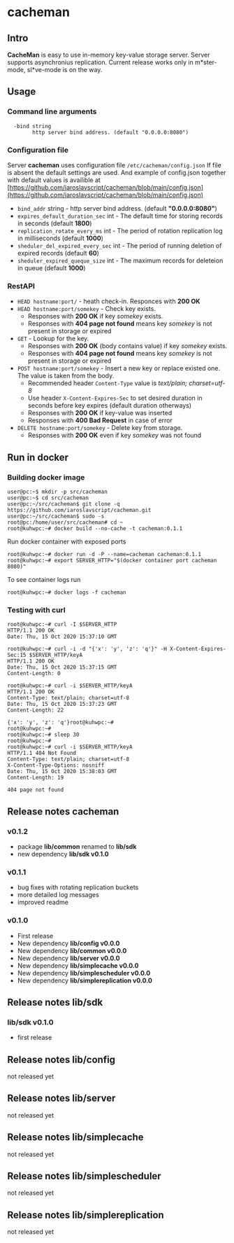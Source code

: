 # cacheman

## Intro

**CacheMan** is easy to use in-memory key-value storage server.
Server supports asynchronius replication. Current release works only in m\*ster-mode,
sl\*ve-mode is on the way.

## Usage

### Command line arguments

```                                                               
  -bind string
        http server bind address. (default "0.0.0.0:8080")
```

### Configuration file

Server **cacheman** uses configuration file `/etc/cacheman/config.json`
If file is absent the default settings are used.
And example of config.json together with default values is availible at 
[https://github.com/iaroslavscript/cacheman/blob/main/config.json](https://github.com/iaroslavscript/cacheman/blob/main/config.json)

* `bind_addr` string - http server bind address. (default **"0.0.0.0:8080"**)
* `expires_default_duration_sec` int - The default time for storing records in seconds (default **1800**)
* `replication_rotate_every_ms` int - The period of rotation replication log in milliseconds (default **1000**)
* `sheduler_del_expired_every_sec` int - The period of running deletion of expired records (default **60**)
* `sheduler_expired_queque_size` int - The maximum records for deleteion in queue (default **1000**)

### RestAPI

* `HEAD hostname:port/` - heath check-in. Responces with **200 OK**
* `HEAD hostname:port/somekey` - Check key exists.
  * Responses with **200 OK** if key *somekey* exists.
  * Responses with **404 page not found** means key *somekey* is not present in storage or expired 
* `GET` - Lookup for the key.
  * Responses with **200 OK** (body contains value) if key *somekey* exists.
  * Responses with **404 page not found** means key *somekey* is not present in storage or expired
* `POST hostname:port/somekey` - Insert a new key or replace existed one. The value is taken from the body.
  * Recommended header `Content-Type` value is *text/plain; charset=utf-8*
  * Use header `X-Content-Expires-Sec` to set desired duration in seconds before key expires (default duration otherways)
  * Responses with **200 OK** if key-value was inserted
  * Responses with **400 Bad Request** in case of error
* `DELETE hostname:port/somekey` - Delete key from storage.
  * Responses with **200 OK** even if key *somekey* was not found

## Run in docker

### Building docker image
```
user@pc:~$ mkdir -p src/cacheman
user@pc:~$ cd src/cacheman
user@pc:~/src/cacheman$ git clone -q https://github.com/iaroslavscript/cacheman.git  
user@pc:~/src/cacheman$ sudo -s
root@pc:/home/user/src/cacheman# cd ~ 
root@kuhwpc:~# docker build --no-cache -t cacheman:0.1.1
```

Run docker container with exposed ports
```
root@kuhwpc:~# docker run -d -P --name=cacheman cacheman:0.1.1
root@kuhwpc:~# export SERVER_HTTP="$(docker container port cacheman 8080)"
```

To see container logs run
```
root@kuhwpc:~# docker logs -f cacheman
```

### Testing with curl
```
root@kuhwpc:~# curl -I $SERVER_HTTP
HTTP/1.1 200 OK
Date: Thu, 15 Oct 2020 15:37:10 GMT

root@kuhwpc:~# curl -i -d "{'x': 'y', 'z': 'q'}" -H X-Content-Expires-Sec:15 $SERVER_HTTP/keyA
HTTP/1.1 200 OK
Date: Thu, 15 Oct 2020 15:37:15 GMT
Content-Length: 0

root@kuhwpc:~# curl -i $SERVER_HTTP/keyA
HTTP/1.1 200 OK
Content-Type: text/plain; charset=utf-8
Date: Thu, 15 Oct 2020 15:37:23 GMT
Content-Length: 22

{'x': 'y', 'z': 'q'}root@kuhwpc:~# 
root@kuhwpc:~# 
root@kuhwpc:~# sleep 30
root@kuhwpc:~# 
root@kuhwpc:~# curl -i $SERVER_HTTP/keyA
HTTP/1.1 404 Not Found
Content-Type: text/plain; charset=utf-8
X-Content-Type-Options: nosniff
Date: Thu, 15 Oct 2020 15:38:03 GMT
Content-Length: 19

404 page not found
```

## Release notes cacheman

### v0.1.2
* package **lib/common** renamed to **lib/sdk**
* new dependency **lib/sdk v0.1.0**

### v0.1.1
* bug fixes with rotating replication buckets
* more detailed log messages
* improved readme

### v0.1.0
* First release
* New dependency **lib/config v0.0.0**
* New dependency **lib/common v0.0.0**
* New dependency **lib/server v0.0.0**
* New dependency **lib/simplecache v0.0.0**
* New dependency **lib/simplescheduler v0.0.0**
* New dependency **lib/simplereplication v0.0.0**

## Release notes lib/sdk

### lib/sdk v0.1.0
* first release

## Release notes lib/config
not released yet

## Release notes lib/server
not released yet

## Release notes lib/simplecache
not released yet

## Release notes lib/simplescheduler
not released yet

## Release notes lib/simplereplication
not released yet
